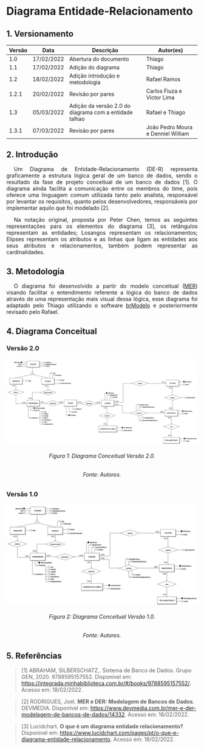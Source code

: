 # Diagrama Entidade-Relacionamento

## 1. Versionamento

| Versão | Data       | Descrição                                              | Autor(es)                  |
| ------ | ---------- | ------------------------------------------------------ | -------------------------- |
| 1.0    | 17/02/2022 | Abertura do documento                                  | Thiago                     |
| 1.1    | 17/02/2022 | Adição do diagrama                                     | Thiago                     |
| 1.2    | 18/02/2022 | Adição introdução e metodologia                        | Rafael Ramos               |
| 1.2.1  | 20/02/2022 | Revisão por pares                                      | Carlos Fiuza e Victor Lima |
| 1.3    | 05/03/2022 | Adição da versão 2.0 do diagrama com a entidade talhao | Rafael e Thiago            |
| 1.3.1 | 07/03/2022 | Revisão por pares                 | João Pedro Moura e Denniel William |

## 2. Introdução

<p align="justify" style="text-indent: 20px">Um Diagrama de Entidade-Relacionamento (DE-R) representa graficamente a estrutura lógica geral de um banco de dados, sendo o resultado da fase de projeto conceitual de um banco de dados [1]. O diagrama ainda facilita a comunicação entre os membros do time, pois oferece uma linguagem comum utilizada tanto pelo analista, responsável por levantar os requisitos, quanto pelos desenvolvedores, responsáveis por implementar aquilo que foi modelado [2].</p>
<p align="justify" style="text-indent: 20px">Na notação original, proposta por Peter Chen, temos as seguintes representações para os elementos do diagrama [3], os retângulos representam as entidades; Losangos representam os relacionamentos; Elipses representam os atributos e as linhas que ligam as entidades aos seus atributos e relacionamentos, também podem representar as cardinalidades.</p>

## 3. Metodologia

<p align="justify" style="text-indent: 20px">O diagrama foi desenvolvido a partir do modelo conceitual (<a href="../mer">MER</a>) visando facilitar o entendimento referente a lógica do banco de dados através de uma representação mais visual dessa lógica, esse diagrama foi adaptado pelo Thiago utilizando o software <a href="https://www.sis4.com/brModelo/">brModelo</a> e posteriormente revisado pelo Rafael.</p>

## 4. Diagrama Conceitual
### Versão 2.0
<img src="../../../assets/modelagem/extras/derV2.png" class="zoom"/>
<h6 align = "center">Figura 1: Diagrama Conceitual Versão 2.0.</h6>
<h6 align = "center">Fonte: Autores.</h6>

### Versão 1.0
<img src="../../../assets/modelagem/extras/der.png" class="zoom"/>
<h6 align = "center">Figura 2: Diagrama Conceitual Versão 1.0.</h6>
<h6 align = "center">Fonte: Autores.</h6>

## 5. Referências

> [1] ABRAHAM, SILBERSCHATZ,. Sistema de Banco de Dados. Grupo GEN, 2020. 9788595157552. Disponível em: <a href="https://integrada.minhabiblioteca.com.br/#/books/9788595157552/" target="_blanck"> https://integrada.minhabiblioteca.com.br/#/books/9788595157552/</a>. Acesso em: 18/02/2022.

> [2] RODRIGUES, Joel. **MER e DER: Modelagem de Bancos de Dados**. DEVMEDIA. Disponível em: <a href="https://www.devmedia.com.br/mer-e-der-modelagem-de-bancos-de-dados/14332" target="_blanck">https://www.devmedia.com.br/mer-e-der-modelagem-de-bancos-de-dados/14332</a>. Acesso em: 18/02/2022.

> [3] Lucidchart. **O que é um diagrama entidade relacionamento?**. Disponível em: <a href="https://www.lucidchart.com/pages/pt/o-que-e-diagrama-entidade-relacionamento" target="_blanck">https://www.lucidchart.com/pages/pt/o-que-e-diagrama-entidade-relacionamento</a>. Acesso em: 18/02/2022.
